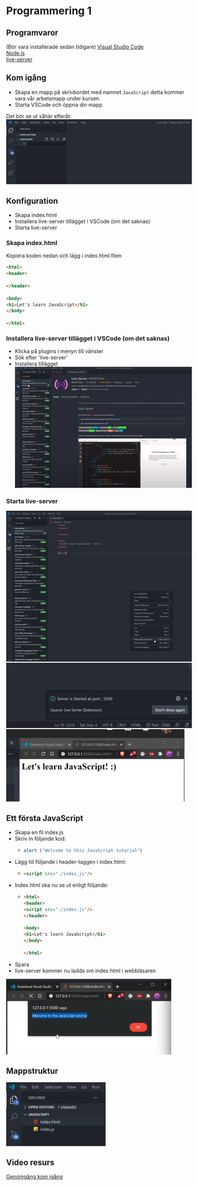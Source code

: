 # Programmering 1

## Programvaror
(Bör vara installerade sedan tidigare)
[Visual Studio Code](https://code.visualstudio.com/)  
[Node.js](https://nodejs.org/en/)  
[live-server](https://www.npmjs.com/package/live-server)

## Kom igång
- Skapa en mapp på skrivbordet med namnet `JavaScript` detta kommer vara vår arbetsmapp under kursen.
- Starta VSCode och öppna din mapp 

Det bör se ut såhär efteråt: 
![VSCode](img/working_directory.png)

## Konfiguration
- Skapa index.html
- Installera live-server tillägget i VSCode (om det saknas)
- Starta live-server

### Skapa index.html
Kopiera koden nedan och lägg i index.html filen
```html
<html>
<header>
    
</header>

<body>
<h1>Let's learn JavaScript</h1>
</body>

</html>
```

### Installera live-server tillägget i VSCode (om det saknas)

- Klicka på plugins i menyn till vänster
- Sök efter 'live-server'
- Installera tillägget
![live-server](img/plugin-live-server.png)

### Starta live-server

![starta live-server](img/start-live-server.png)
![startad live-server](img/started-live-server.png)
![webbsida live-server](img/webbpage-live-server.png)

## Ett första JavaScript 

- Skapa en fil index.js
- Skriv in följande kod:
    - ```javascript
      alert ("Welcome to this JavaScript tutorial")
      ```
- Lägg till följande i header-taggen i index.html:
    - ``` html
      <script src="./index.js"/>
      ```
- Index.html ska nu se ut enligt följande:
    - ``` html
      <html>
      <header>
      <script src="./index.js"/>
      </header>

      <body>
      <h1>Let's learn JavaScript</h1>
      </body>

      </html>
      ```
- Spara
- live-server kommer nu ladda om index.html i webbläsaren

![omladdad live-server](img/reloaded-live-server.png)

## Mappstruktur
![Mappstruktur](img/mapp-structure.png)

## Video resurs
[Genomgång kom igång](https://www.youtube.com/watch?v=xMMMQVBto-w&list=PLo-BJUIALMg_Pv3r_zXgEO9zOLVK6XxQd)
